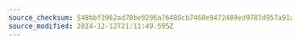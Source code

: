 ```yaml
---
source_checksum: 548bbf3962ad70be9296a76486cb7460e9472489ed9787d957a91a445cc33282
source_modified: 2024-12-12T21:11:49.595Z
---
```



